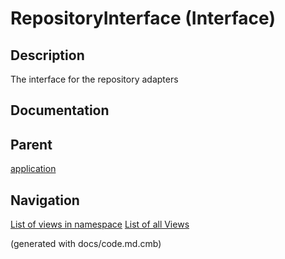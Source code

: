 # RepositoryInterface (Interface)

## Description
The interface for the repository adapters


## Documentation

## Parent
[application](../../../../../software-development/architecture/blueprint/clean-architecture/application.md)


## Navigation
[List of views in namespace](./views-in-namespace.md)
[List of all Views](../../../../../views.md)

(generated with docs/code.md.cmb)
